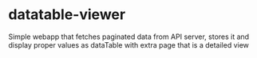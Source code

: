 # datatable-viewer
Simple webapp that fetches paginated data from API server, stores it and display proper values as dataTable with extra page that is a detailed view
